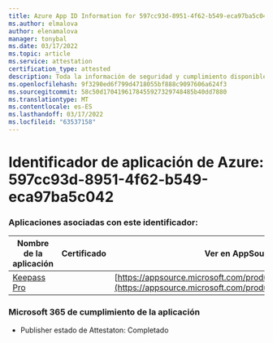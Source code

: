 ```yaml
---
title: Azure App ID Information for 597cc93d-8951-4f62-b549-eca97ba5c042
ms.author: elmalova
author: elenamalova
manager: tonybal
ms.date: 03/17/2022
ms.topic: article
ms.service: attestation
certification_type: attested
description: Toda la información de seguridad y cumplimiento disponible para 597cc93d-8951-4f62-b549-eca97ba5c042.
ms.openlocfilehash: 9f3290ed6f799d4718055bf888c9097606a624f3
ms.sourcegitcommit: 58c50d1704196178455927329748485b40dd7880
ms.translationtype: MT
ms.contentlocale: es-ES
ms.lasthandoff: 03/17/2022
ms.locfileid: "63537158"
---
```

# <a name="azure-app-id-597cc93d-8951-4f62-b549-eca97ba5c042"></a>Identificador de aplicación de Azure: 597cc93d-8951-4f62-b549-eca97ba5c042


### <a name="apps-associated-with-this-id"></a>Aplicaciones asociadas con este identificador:
| **Nombre de la aplicación** | **Certificado** | **Ver en AppSource** |
|--------------|---------------|-----------------------|
| [Keepass Pro](../forward/WA200003336.md) |  | [https://appsource.microsoft.com/product/office/WA200003336](https://appsource.microsoft.com/product/office/WA200003336) |

### <a name="microsoft-365-app-compliance-status"></a>Microsoft 365 de cumplimiento de la aplicación
- Publisher estado de Attestaton: Completado
